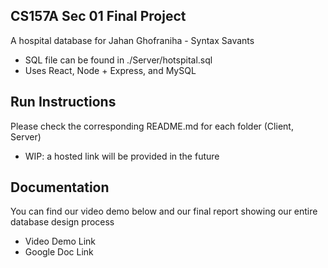 ## CS157A Sec 01 Final Project
A hospital database for Jahan Ghofraniha - Syntax Savants
- SQL file can be found in ./Server/hotspital.sql
- Uses React, Node + Express, and MySQL

## Run Instructions
Please check the corresponding README.md for each folder (Client, Server)
- WIP: a hosted link will be provided in the future

## Documentation
You can find our video demo below and our final report showing our entire database design process
- Video Demo Link
- Google Doc Link
